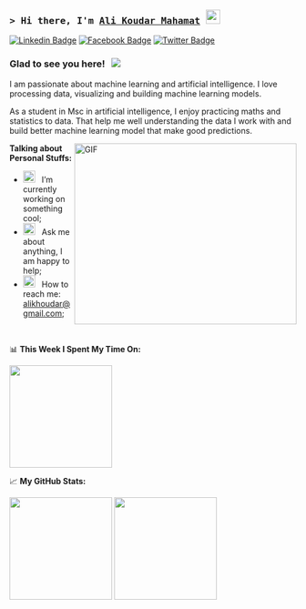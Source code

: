 ### <samp>&gt; Hi there, I'm <a href="#" target="_blank">Ali Koudar Mahamat</a> <img src="https://media.giphy.com/media/hvRJCLFzcasrR4ia7z/giphy.gif" width="25"> </samp>
[![Linkedin Badge](https://img.shields.io/badge/-LinkedIn-0e76a8?style=flat-square&logo=Linkedin&logoColor=white)](https://linkedin.com/in/alikhoudar)
[![Facebook Badge](https://img.shields.io/badge/Facebook-1877F2?style=flat-square&logo=facebook&logoColor=white)](https://www.facebook.com/alikhoudar09)
[![Twitter Badge](https://img.shields.io/badge/-Twitter-00acee?style=flat-square&logo=Twitter&logoColor=white)](https://twitter.com/alikhoudar05)

### Glad to see you here! &nbsp; ![](https://visitor-badge.glitch.me/badge?page_id=alikhoudar.alikhoudar)

I am passionate about machine learning and artificial intelligence. I love processing data, visualizing and building machine learning models.

As a student in Msc in artificial intelligence, I enjoy practicing maths and statistics to data. That help me well understanding the data I work with and build better machine learning model that make good predictions.

<img align="right" alt="GIF" src="https://github.com/Gapur/Gapur/blob/main/assets/coding.gif?raw=true" width="390" height="318" />

**Talking about Personal Stuffs:**

- <img src="https://github.com/Gapur/Gapur/blob/main/assets/developer.gif?raw=true" width="21" />&nbsp;&nbsp; I’m currently working on something cool;
- <img src="https://github.com/Gapur/Gapur/blob/main/assets/message.gif?raw=true" width="21" />&nbsp;&nbsp; Ask me about anything, I am happy to help;
- <img src="https://github.com/Gapur/Gapur/blob/main/assets/letterbox.gif?raw=true" width="21" />&nbsp;&nbsp; How to reach me: alikhoudar@gmail.com;

</br>

📊 **This Week I Spent My Time On:**

<img height="180em" src="https://wakatime.com/share/@c6036499-63c9-4f34-ab52-9193c55a6404/e485b878-7a1e-48c8-a71a-e42e3379b1d5.svg"/>



📈 **My GitHub Stats:**

<p>
  <img height="180em" src="https://github-readme-stats.vercel.app/api?username=alikhoudar&show_icons=true&hide_border=true&&count_private=true&include_all_commits=true" />
  <img height="180em" src="https://github-readme-stats.vercel.app/api/top-langs/?username=alikhoudar&show_icons=true&hide_border=true&layout=compact&langs_count=8"/>
</p>


